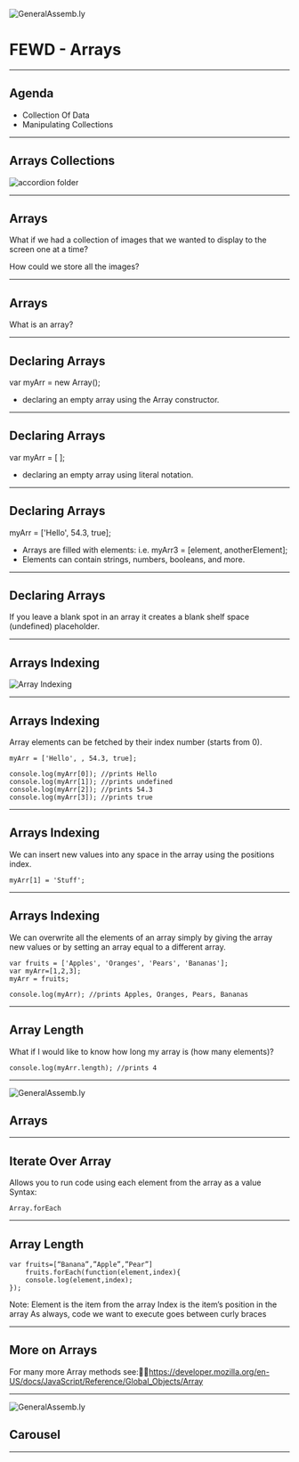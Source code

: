 ![GeneralAssemb.ly](http://joeydsmith.github.io/GA_files/img/icons/FEWD_Logo.png)

# FEWD - Arrays

***


## Agenda

*	Collection Of Data
*	Manipulating Collections

***


## Arrays Collections


![accordion folder](http://joeydsmith.github.io/GA_files/img/unit_1/accordian.jpg)

***


## Arrays

What if we had a collection of images that we wanted to display to the screen one at a time?

How could we store all the images?

***


## Arrays

What is an array?

***



## Declaring Arrays

var myArr = new Array();

*	declaring an empty array using the Array constructor.

***


## Declaring Arrays

var myArr = [ ];

*	declaring an empty array using literal notation.

***

## Declaring Arrays

myArr = ['Hello', 54.3, true];

*	Arrays are filled with elements: i.e. myArr3 = [element, anotherElement];
*	Elements can contain strings, numbers, booleans, and more.


***

## Declaring Arrays


If you leave a blank spot in an array it creates a blank shelf space (undefined) placeholder.

***


## Arrays Indexing

![Array Indexing](http://joeydsmith.github.io/GA_files/img/unit_1/array_index_diagram.png)


***


## Arrays Indexing

Array elements can be fetched by their index number (starts from 0).

	myArr = ['Hello', , 54.3, true];

	console.log(myArr[0]); //prints Hello
	console.log(myArr[1]); //prints undefined
	console.log(myArr[2]); //prints 54.3
	console.log(myArr[3]); //prints true

***


## Arrays Indexing

We can insert new values into any space in the array using the positions index.

	myArr[1] = 'Stuff';


***


## Arrays Indexing

We can overwrite all the elements of an array simply by giving the array new values or by setting an array equal to a different array.

	var fruits = ['Apples', 'Oranges', 'Pears', 'Bananas'];
	var myArr=[1,2,3];
	myArr = fruits;

	console.log(myArr); //prints Apples, Oranges, Pears, Bananas

***

## Array Length

What if I would like to know how long my array is (how many elements)?

	console.log(myArr.length); //prints 4

***

![GeneralAssemb.ly](http://joeydsmith.github.io/GA_files/img/icons/code_along.png)
## Arrays

***


## Iterate Over Array

Allows you to run code using each element from the array as a value
Syntax:

	Array.forEach



***


## Array Length

	var fruits=[“Banana”,”Apple”,”Pear”]
		fruits.forEach(function(element,index){
		console.log(element,index);
	});

Note:
Element is the item from the array
Index is the item’s position in the array
As always, code we want to execute goes between curly braces

***


## More on Arrays

For many more Array methods see:https://developer.mozilla.org/en-US/docs/JavaScript/Reference/Global_Objects/Array


***



![GeneralAssemb.ly](http://joeydsmith.github.io/GA_files/img/icons/exercise_icon_md.png)
## Carousel

***
